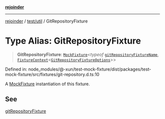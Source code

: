 [**rejoinder**](../../../README.md)

***

[rejoinder](../../../README.md) / [test/util](../README.md) / GitRepositoryFixture

# Type Alias: GitRepositoryFixture

> **GitRepositoryFixture**: [`MockFixture`](MockFixture.md)\<*typeof* [`gitRepositoryFixtureName`](../variables/gitRepositoryFixtureName.md), [`FixtureContext`](FixtureContext.md)\<[`GitRepositoryFixtureOptions`](GitRepositoryFixtureOptions.md)\>\>

Defined in: node\_modules/@-xun/test-mock-fixture/dist/packages/test-mock-fixture/src/fixtures/git-repository.d.ts:10

A [MockFixture](MockFixture.md) instantiation of this fixture.

## See

[gitRepositoryFixture](../functions/gitRepositoryFixture.md)
